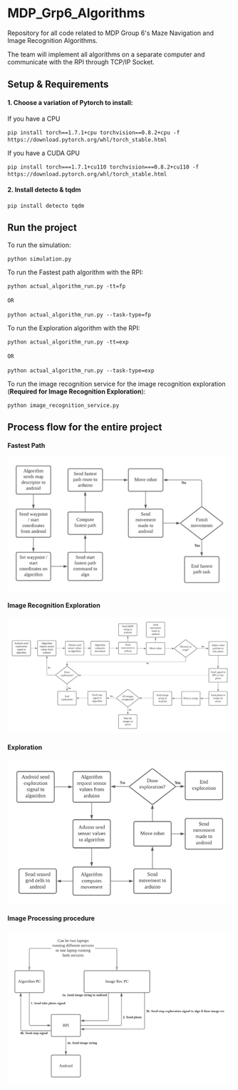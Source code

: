 # MDP_Grp6_Algorithms

Repository for all code related to MDP Group 6's Maze Navigation and Image Recognition Algorithms.

The team will implement all algorithms on a separate computer and communicate with the RPI through TCP/IP Socket.

## Setup & Requirements

#### 1. Choose a variation of Pytorch to install:

If you have a CPU

```
pip install torch==1.7.1+cpu torchvision==0.8.2+cpu -f https://download.pytorch.org/whl/torch_stable.html
```

If you have a CUDA GPU

```
pip install torch===1.7.1+cu110 torchvision===0.8.2+cu110 -f https://download.pytorch.org/whl/torch_stable.html
```

#### 2. Install detecto & tqdm

```
pip install detecto tqdm
```

## Run the project

To run the simulation:

```
python simulation.py
```

To run the Fastest path algorithm with the RPI:

```
python actual_algorithm_run.py -tt=fp

OR

python actual_algorithm_run.py --task-type=fp
```

To run the Exploration algorithm with the RPI:

```
python actual_algorithm_run.py -tt=exp

OR

python actual_algorithm_run.py --task-type=exp
```

To run the image recognition service for the image recognition exploration (**Required for Image Recognition
Exploration**):

```
python image_recognition_service.py
```

## Process flow for the entire project

#### Fastest Path

![fastest path process flow](./assets/fastest_path_process_flow.png)

#### Image Recognition Exploration

![img rec exploration process flow](./assets/image_rec_process_flow.png)

#### Exploration

![exploration process flow](./assets/exploration_process_flow.png)

#### Image Processing procedure

![img rec procedure process flow](./assets/img_processing_procedure.png)

